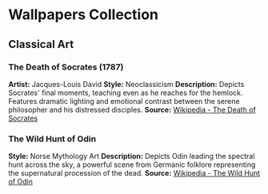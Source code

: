 # Wallpapers Collection

## Classical Art

### The Death of Socrates (1787)
**Artist:** Jacques-Louis David
**Style:** Neoclassicism
**Description:** Depicts Socrates' final moments, teaching even as he reaches for the hemlock. Features dramatic lighting and emotional contrast between the serene philosopher and his distressed disciples.
**Source:** [Wikipedia - The Death of Socrates](https://en.wikipedia.org/wiki/The_Death_of_Socrates)

### The Wild Hunt of Odin
**Style:** Norse Mythology Art
**Description:** Depicts Odin leading the spectral hunt across the sky, a powerful scene from Germanic folklore representing the supernatural procession of the dead.
**Source:** [Wikipedia - The Wild Hunt of Odin](https://en.wikipedia.org/wiki/The_Wild_Hunt_of_Odin)
